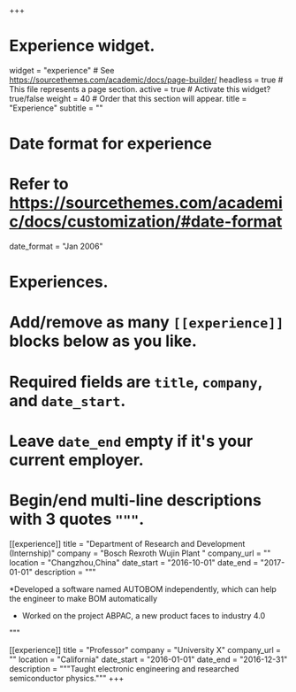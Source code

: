 +++
# Experience widget.
widget = "experience"  # See https://sourcethemes.com/academic/docs/page-builder/
headless = true  # This file represents a page section.
active = true  # Activate this widget? true/false
weight = 40  # Order that this section will appear.
title = "Experience"
subtitle = ""
# Date format for experience
#   Refer to https://sourcethemes.com/academic/docs/customization/#date-format
date_format = "Jan 2006"
# Experiences.
#   Add/remove as many `[[experience]]` blocks below as you like.
#   Required fields are `title`, `company`, and `date_start`.
#   Leave `date_end` empty if it's your current employer.
#   Begin/end multi-line descriptions with 3 quotes `"""`.
[[experience]]
  title = "Department of Research and Development (Internship)"
  company = "Bosch Rexroth Wujin Plant "
  company_url = ""
  location = "Changzhou,China"
  date_start = "2016-10-01"
  date_end = "2017-01-01"
  description = """
   
  *Developed a software named AUTOBOM independently, which can help the engineer to make BOM automatically 
  * Worked on the project ABPAC, a new product faces to industry 4.0

  """

[[experience]]
  title = "Professor"
  company = "University X"
  company_url = ""
  location = "California"
  date_start = "2016-01-01"
  date_end = "2016-12-31"
  description = """Taught electronic engineering and researched semiconductor physics."""
+++